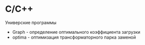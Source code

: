 # C/C++
Универские программы
- Graph - определение оптимального коэффициента загрузки
- optima - оптимизация трансформаторного парка заменой

